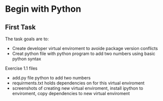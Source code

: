 # Begin with Python
## First Task
The task goals are to:
  - Create developer virtual enviroment to avoide package version conflicts
  - Creat python file with python program to add two numbers using basic python syntax

Exercise 1.1 files
  - add.py file python to add two numbers
  - requirments.txt holds dependencies on for this virtual enviroment
  - screenshots of creating new virtual enviroment, install ipython to enviroment, copy dependencies to new virtual enviroment
